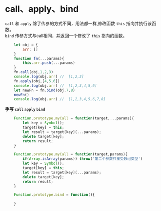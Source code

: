 # call、apply、bind

`call` 和 `apply` 除了传参的方式不同，用法都一样,修改函数 `this` 指向并执行该函数。  
`bind` 传参方式与call相同，并返回一个修改了 `this` 指向的函数。

```js
    let obj = { 
        arr: []
    }
    function fn(...params){
        this.arr.push(...params)
    }
    fn.call(obj,1,2,3)
    console.log(obj.arr) //  [1,2,3]
    fn.apply(obj,[4,5,6]) 
    console.log(obj.arr) //  [1,2,3,4,5,6]
    let newFn = fn.bind(obj,7,8)
    newFn()
    console.log(obj.arr) //  [1,2,3,4,5,6,7,8]
```

__手写 `call` `apply` `bind`__

```js
    Function.prototype.myCall = function(target,...params){
        let key = Symbol();
        target[key] = this;
        let result = target[key](...params);
        delete target[key];
        return result;
    }

    Function.prototype.myCall = function(target,params){
        if(Array.isArray(params)) throw('第二个参数只接受数组类型')
        let key = Symbol();
        target[key] = this;
        let result = target[key](...params);
        delete target[key];
        return result;
    }

    Function.prototype.bind = function(){
        
    }
```